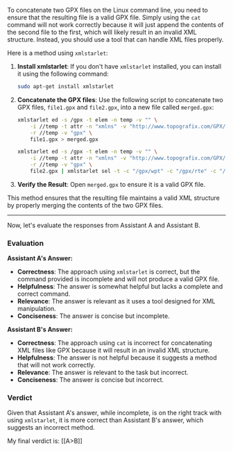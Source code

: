 
To concatenate two GPX files on the Linux command line, you need to ensure that the resulting file is a valid GPX file. Simply using the `cat` command will not work correctly because it will just append the contents of the second file to the first, which will likely result in an invalid XML structure. Instead, you should use a tool that can handle XML files properly.

Here is a method using `xmlstarlet`:

1. **Install xmlstarlet**: If you don't have `xmlstarlet` installed, you can install it using the following command:
   ```bash
   sudo apt-get install xmlstarlet
   ```

2. **Concatenate the GPX files**: Use the following script to concatenate two GPX files, `file1.gpx` and `file2.gpx`, into a new file called `merged.gpx`:

   ```bash
   xmlstarlet ed -s /gpx -t elem -n temp -v "" \
       -i //temp -t attr -n "xmlns" -v "http://www.topografix.com/GPX/1/1" \
       -r //temp -v "gpx" \
       file1.gpx > merged.gpx

   xmlstarlet ed -s /gpx -t elem -n temp -v "" \
       -i //temp -t attr -n "xmlns" -v "http://www.topografix.com/GPX/1/1" \
       -r //temp -v "gpx" \
       file2.gpx | xmlstarlet sel -t -c "/gpx/wpt" -c "/gpx/rte" -c "/gpx/trk" >> merged.gpx
   ```

3. **Verify the Result**: Open `merged.gpx` to ensure it is a valid GPX file.

This method ensures that the resulting file maintains a valid XML structure by properly merging the contents of the two GPX files.

---

Now, let's evaluate the responses from Assistant A and Assistant B.

### Evaluation

**Assistant A's Answer:**
- **Correctness**: The approach using `xmlstarlet` is correct, but the command provided is incomplete and will not produce a valid GPX file.
- **Helpfulness**: The answer is somewhat helpful but lacks a complete and correct command.
- **Relevance**: The answer is relevant as it uses a tool designed for XML manipulation.
- **Conciseness**: The answer is concise but incomplete.

**Assistant B's Answer:**
- **Correctness**: The approach using `cat` is incorrect for concatenating XML files like GPX because it will result in an invalid XML structure.
- **Helpfulness**: The answer is not helpful because it suggests a method that will not work correctly.
- **Relevance**: The answer is relevant to the task but incorrect.
- **Conciseness**: The answer is concise but incorrect.

### Verdict

Given that Assistant A's answer, while incomplete, is on the right track with using `xmlstarlet`, it is more correct than Assistant B's answer, which suggests an incorrect method.

My final verdict is: [[A>B]]